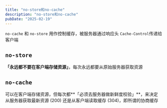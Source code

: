 ```yaml
---
title: "no-store和no-cache"
description: "no-store和no-cache"
pubDate: "2025-02-19"
---
```


`no-cache` 和 `no-store` 用作控制缓存，被服务器通过响应头 `Cache-Control`传递给客户端

## **`no-store`**

**「永远都不要在客户端存储资源」**，每次永远都要从原始服务器获取资源

## **`no-cache`**

可以在客户端存储资源，但每次都**「必须去服务器做新鲜度校验」**，来决定从服务器获取最新资源 (200) 还是从客户端读取缓存 (304)，即所谓的协商缓存

